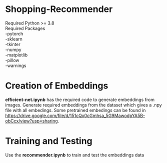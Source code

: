 # Shopping-Recommender

Required Python >= 3.8 </br>
Required Packages </br>
  -pytorch </br>
  -sklearn </br>
  -tkinter </br>
  -numpy </br>
  -matplotlib </br>
  -pillow </br>
  -warnings
  
# Creation of Embeddings
<b>efficient-net.ipynb</b> has the required code to generate embeddings from images. Generate required embeddings from the dataset which gives a .npy file with all embedings. Some pretrained embedings can be found in https://drive.google.com/file/d/151cQx0cGmhsa_5G9MawodpYA5B-obCcx/view?usp=sharing.

# Training and Testing
Use the <b>recommender.ipynb</b> to train and test the embeddings data
